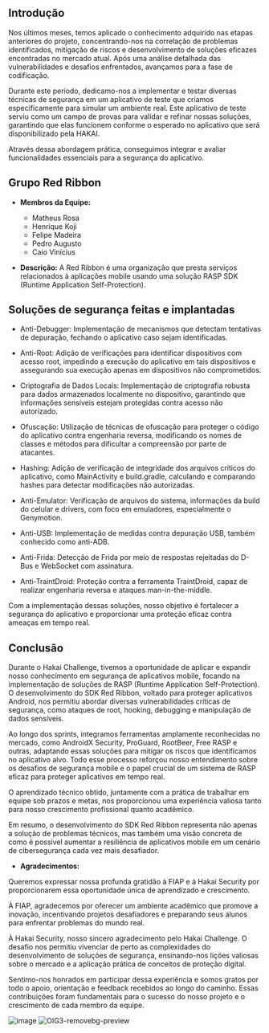 ## Introdução 

Nos últimos meses, temos aplicado o conhecimento adquirido nas etapas anteriores do projeto, concentrando-nos na correlação de problemas identificados, mitigação de riscos e desenvolvimento de soluções eficazes encontradas no mercado atual. Após uma análise detalhada das vulnerabilidades e desafios enfrentados, avançamos para a fase de codificação.

Durante este período, dedicamo-nos a implementar e testar diversas técnicas de segurança em um aplicativo de teste que criamos especificamente para simular um ambiente real. Este aplicativo de teste serviu como um campo de provas para validar e refinar nossas soluções, garantindo que elas funcionem conforme o esperado no aplicativo que será disponibilizado pela HAKAI.

Através dessa abordagem prática, conseguimos integrar e avaliar funcionalidades essenciais para a segurança do aplicativo.

## Grupo Red Ribbon
- **Membros da Equipe:**
  - Matheus Rosa
  - Henrique Koji
  - Felipe Madeira
  - Pedro Augusto
  - Caio Vinícius

- **Descrição:**
A Red Ribbon é uma organização que presta serviços relacionados à aplicações mobile usando uma solução RASP SDK (Runtime Application Self-Protection).


## Soluções de segurança feitas e implantadas

- Anti-Debugger: Implementação de mecanismos que detectam tentativas de depuração, fechando o aplicativo caso sejam identificadas.

- Anti-Root: Adição de verificações para identificar dispositivos com acesso root, impedindo a execução do aplicativo em tais dispositivos e assegurando sua execução apenas em dispositivos não comprometidos.

- Criptografia de Dados Locais: Implementação de criptografia robusta para dados armazenados localmente no dispositivo, garantindo que informações sensíveis estejam protegidas contra acesso não autorizado.

- Ofuscação: Utilização de técnicas de ofuscação para proteger o código do aplicativo contra engenharia reversa, modificando os nomes de classes e métodos para dificultar a compreensão por parte de atacantes.

- Hashing: Adição de verificação de integridade dos arquivos críticos do aplicativo, como MainActivity e build.gradle, calculando e comparando hashes para detectar modificações não autorizadas.

- Anti-Emulator: Verificação de arquivos do sistema, informações da build do celular e drivers, com foco em emuladores, especialmente o Genymotion.

- Anti-USB: Implementação de medidas contra depuração USB, também conhecido como anti-ADB.

- Anti-Frida: Detecção de Frida por meio de respostas rejeitadas do D-Bus e WebSocket com assinatura.

- Anti-TraintDroid: Proteção contra a ferramenta TraintDroid, capaz de realizar engenharia reversa e ataques man-in-the-middle.

Com a implementação dessas soluções, nosso objetivo é fortalecer a segurança do aplicativo e proporcionar uma proteção eficaz contra ameaças em tempo real.


## Conclusão

Durante o Hakai Challenge, tivemos a oportunidade de aplicar e expandir nosso conhecimento em segurança de aplicativos mobile, focando na implementação de soluções de RASP (Runtime Application Self-Protection). O desenvolvimento do SDK Red Ribbon, voltado para proteger aplicativos Android, nos permitiu abordar diversas vulnerabilidades críticas de segurança, como ataques de root, hooking, debugging e manipulação de dados sensíveis.

Ao longo dos sprints, integramos ferramentas amplamente reconhecidas no mercado, como AndroidX Security, ProGuard, RootBeer, Free RASP e outras, adaptando essas soluções para mitigar os riscos que identificamos no aplicativo alvo. Todo esse processo reforçou nosso entendimento sobre os desafios de segurança mobile e o papel crucial de um sistema de RASP eficaz para proteger aplicativos em tempo real.

O aprendizado técnico obtido, juntamente com a prática de trabalhar em equipe sob prazos e metas, nos proporcionou uma experiência valiosa tanto para nosso crescimento profissional quanto acadêmico.

Em resumo, o desenvolvimento do SDK Red Ribbon representa não apenas a solução de problemas técnicos, mas também uma visão concreta de como é possível aumentar a resiliência de aplicativos mobile em um cenário de cibersegurança cada vez mais desafiador.

- **Agradecimentos:**
  
Queremos expressar nossa profunda gratidão à FIAP e à Hakai Security por proporcionarem essa oportunidade única de aprendizado e crescimento.

À FIAP, agradecemos por oferecer um ambiente acadêmico que promove a inovação, incentivando projetos desafiadores e preparando seus alunos para enfrentar problemas do mundo real.

À Hakai Security, nosso sincero agradecimento pelo Hakai Challenge. O desafio nos permitiu vivenciar de perto as complexidades do desenvolvimento de soluções de segurança, ensinando-nos lições valiosas sobre o mercado e a aplicação prática de conceitos de proteção digital.

Sentimo-nos honrados em participar dessa experiência e somos gratos por todo o apoio, orientação e feedback recebidos ao longo do caminho. Essas contribuições foram fundamentais para o sucesso do nosso projeto e o crescimento de cada membro da equipe.


![image](https://github.com/MatheusRosa800/HakaiChallenge/assets/105319207/a2aa1d8e-6d24-48fa-a646-aaee07b63028) 
![OIG3-removebg-preview](https://github.com/MatheusRosa800/HakaiChallenge/assets/127846261/a48fd91e-3084-4313-a8a8-c8cd067cb7fb)





